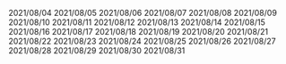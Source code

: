 2021/08/04
2021/08/05
2021/08/06
2021/08/07
2021/08/08
2021/08/09
2021/08/10
2021/08/11
2021/08/12
2021/08/13
2021/08/14
2021/08/15
2021/08/16
2021/08/17
2021/08/18
2021/08/19
2021/08/20
2021/08/21
2021/08/22
2021/08/23
2021/08/24
2021/08/25
2021/08/26
2021/08/27
2021/08/28
2021/08/29
2021/08/30
2021/08/31
